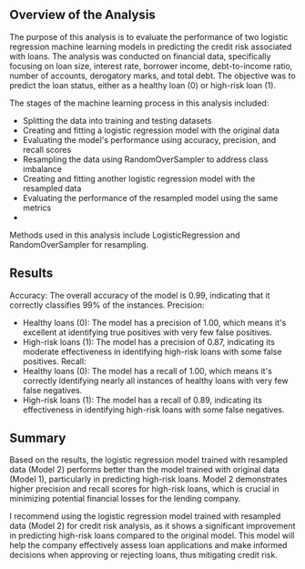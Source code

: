 ## Overview of the Analysis

The purpose of this analysis is to evaluate the performance of two logistic regression machine learning models in predicting the credit risk associated with loans. The analysis was conducted on financial data, specifically focusing on loan size, interest rate, borrower income, debt-to-income ratio, number of accounts, derogatory marks, and total debt. The objective was to predict the loan status, either as a healthy loan (0) or high-risk loan (1).

The stages of the machine learning process in this analysis included:

* Splitting the data into training and testing datasets
* Creating and fitting a logistic regression model with the original data
* Evaluating the model's performance using accuracy, precision, and recall scores
* Resampling the data using RandomOverSampler to address class imbalance
* Creating and fitting another logistic regression model with the resampled data
* Evaluating the performance of the resampled model using the same metrics
* 
Methods used in this analysis include LogisticRegression and RandomOverSampler for resampling.

## Results

Accuracy: The overall accuracy of the model is 0.99, indicating that it correctly classifies 99% of the instances. Precision:

* Healthy loans (0): The model has a precision of 1.00, which means it's excellent at identifying true positives with very few false positives.
* High-risk loans (1): The model has a precision of 0.87, indicating its moderate effectiveness in identifying high-risk loans with some false positives. Recall:
* Healthy loans (0): The model has a recall of 1.00, which means it's correctly identifying nearly all instances of healthy loans with very few false negatives.
* High-risk loans (1): The model has a recall of 0.89, indicating its effectiveness in identifying high-risk loans with some false negatives.

## Summary

Based on the results, the logistic regression model trained with resampled data (Model 2) performs better than the model trained with original data (Model 1), particularly in predicting high-risk loans. Model 2 demonstrates higher precision and recall scores for high-risk loans, which is crucial in minimizing potential financial losses for the lending company.

I recommend using the logistic regression model trained with resampled data (Model 2) for credit risk analysis, as it shows a significant improvement in predicting high-risk loans compared to the original model. This model will help the company effectively assess loan applications and make informed decisions when approving or rejecting loans, thus mitigating credit risk.
